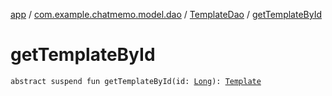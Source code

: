 [app](../../index.md) / [com.example.chatmemo.model.dao](../index.md) / [TemplateDao](index.md) / [getTemplateById](./get-template-by-id.md)

# getTemplateById

`abstract suspend fun getTemplateById(id: `[`Long`](https://kotlinlang.org/api/latest/jvm/stdlib/kotlin/-long/index.html)`): `[`Template`](../../com.example.chatmemo.model.entity/-template/index.md)